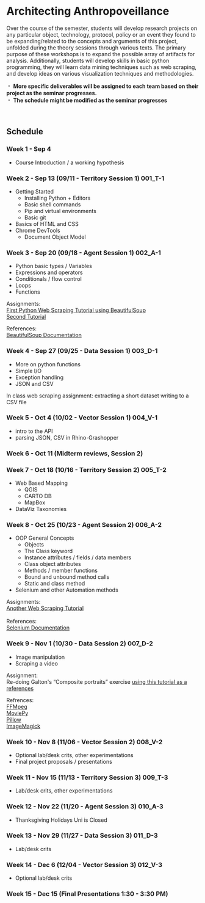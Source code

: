 # Architecting Anthropoveillance

Over the course of the semester, students will develop research projects on any particular object, technology, protocol, policy or an event they found to be expanding/related to the concepts and arguments of this project, unfolded during the theory sessions through various texts. The primary purpose of these workshops is to expand the possible array of artifacts for analysis. Additionally, students will develop skills in basic python programming, they will learn data mining techniques such as web scraping, and develop ideas on various visualization techniques and methodologies.


&#65121; **More specific deliverables will be assigned to each team based on their project as the seminar progresses.**  
&#65121; **The schedule might be modified as the seminar progresses**

&nbsp;
&nbsp;

## Schedule

### Week 1 - Sep 4

* Course Introduction / a working hypothesis 

### Week 2 - Sep 13 (09/11 - Territory Session 1) 001_T-1

* Getting Started
    * Installing Python + Editors
    * Basic shell commands
    * Pip and virtual environments
    * Basic git
* Basics of HTML and CSS
* Chrome DevTools
    * Document Object Model

### Week 3 - Sep 20 (09/18 - Agent Session 1) 002_A-1

* Python basic types / Variables
* Expressions and operators
* Conditionals / flow control
* Loops
* Functions

Assignments: </br>
[First Python Web Scraping Tutorial using BeautifulSoup](https://www.dataquest.io/blog/web-scraping-tutorial-python/) </br> 
[Second Tutorial](https://first-web-scraper.readthedocs.io/en/latest/) </br>

References: </br>
[BeautifulSoup Documentation](https://www.crummy.com/software/BeautifulSoup/)

### Week 4 - Sep 27 (09/25 - Data Session 1) 003_D-1

* More on python functions
* Simple I/O
* Exception handling
* JSON and CSV

In class web scraping assignment: extracting a short dataset writing to a CSV file

### Week 5 - Oct 4 (10/02 - Vector Session 1) 004_V-1

* intro to the API
* parsing JSON, CSV in Rhino-Grashopper

### Week 6 - Oct 11 (Midterm reviews, Session 2)

### Week 7 - Oct 18 (10/16 - Territory Session 2) 005_T-2

* Web Based Mapping
    * QGIS
    * CARTO DB
    * MapBox
* DataViz Taxonomies

### Week 8 - Oct 25 (10/23 - Agent Session 2) 006_A-2

* OOP General Concepts
    * Objects
    * The Class keyword
    * Instance attributes / fields / data members
    * Class object attributes
    * Methods / member functions
    * Bound and unbound method calls
    * Static and class method
* Selenium and other Automation methods

Assignments:</br>
[Another Web Scraping Tutorial](https://automatetheboringstuff.com/chapter11/)</br></br>
References:</br>
[Selenium Documentation](https://selenium-python.readthedocs.io/)

### Week 9 - Nov 1 (10/30 - Data Session 2) 007_D-2

* Image manipulation
* Scraping a video

Assignment:</br>
Re-doing Galton's “Composite portraits” exercise
[using this tutorial as a references](https://www3.nd.edu/~pbui/teaching/cse.20289.sp17/homework04.html)

Refrences: </br>
[FFMpeg](https://ffmpeg.org/about.html)</br>
[MoviePy](http://zulko.github.io/moviepy/)</br>
[Pillow](https://pillow.readthedocs.io/en/4.0.x/) </br>
[ImageMagick](https://www.imagemagick.org/script/index.php) </br>

### Week 10 - Nov 8 (11/06 - Vector Session 2) 008_V-2

* Optional lab/desk crits, other experimentations
* Final project proposals / presentations

### Week 11 - Nov 15 (11/13 - Territory Session 3) 009_T-3

* Lab/desk crits, other experimentations

### Week 12 - Nov 22 (11/20 - Agent Session 3) 010_A-3 

* Thanksgiving Holidays Uni is Closed

### Week 13 - Nov 29 (11/27 - Data Session 3) 011_D-3

* Lab/desk crits

### Week 14 - Dec 6 (12/04 - Vector Session 3) 012_V-3

* Optional lab/desk crits

### Week 15 - Dec 15 (Final Presentations 1:30 - 3:30 PM)

